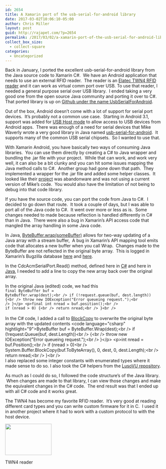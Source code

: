 ```yaml
---
id: 2654
title: A Xamarin port of the usb-serial-for-android library
date: 2017-03-02T10:06:10-05:00
author: Chris Miller
layout: post
guid: http://rajapet.com/?p=2654
permalink: /2017/03/02/a-xamarin-port-of-the-usb-serial-for-android-library/
collect_box_size:
  - collect-square
categories:
  - Uncategorized
---
```

Back in January, I ported the excellent usb-serial-for-android library from the Java source code to Xamarin C#.  We have an Android application that needs to use an external RFID reader.  The reader is an [Elatec TWN4 RFID reader](https://www.elatec-rfid.com/en/products/multi-technology-rfid-reader/housed/hf-lf-nfc-multi-technology/) and it can work as virtual comm port over USB. To use that reader, I needed a general purpose serial over USB library.  I ended taking a very good one from the open source Java community and porting it over to C#. That ported library is up on [Github under the name UsbSerialForAndroid](https://github.com/anotherlab/UsbSerialForAndroid).

Out of the box, Android doesn&#8217;t come with a lot of support for serial port devices.  It&#8217;s probably not a common use case.  Starting in Android 3.1, support was added for [USB Host mode](https://developer.android.com/guide/topics/connectivity/usb/host.html) to allow access to USB devices from Android apps.  There was enough of a need for serial devices that Mike Waverly wrote a very good library in Java named [usb-serial-for-android](https://github.com/mik3y/usb-serial-for-android).  It supports many of the common USB serial chipsets.  So I wanted to use that.

With Xamarin Android, you have basically two ways of consuming Java libraries.  You can use them directly by creating a C# to Java wrapper and bundling the .jar file with your project.  While that can work, and work very well, it can also be a bit clunky and you can hit some issues mapping the Java method calls to C#.  Another group had gone down that path.  They implemented a wrapper for the .jar file and added some helper classes.  It looked like their [project](https://bitbucket.org/lusovu/xamarinusbserial) was abandonware and was not using a current version of Mike&#8217;s code.  You would also have the limitation of not being to debug into that code library.

If you have the source code, you can port the code from Java to C#.  I decided to go down that route.  It took a couple of days, but I was able to port all of the Java code to C#.  It went over more or less as is.  Some changes needed to made because reflection is handled differently in C# than in Java.  There were also a bug in Xamarin&#8217;s API access code that mangled the array handling in some Java code.

In Java, [ByteBuffer.wrap(someBuffer)](https://docs.oracle.com/javase/7/docs/api/java/nio/ByteBuffer.html#wrap(byte[])) allows for two-way updating of a Java array with a stream buffer,  A bug in Xamarin&#8217;s API mapping tool emits code that allocates a new buffer when you call Wrap.  Changes made to the ByteBuffer are not reflected in the original byte array.  This is logged in Xamarin&#8217;s Bugzilla database [here](https://bugzilla.xamarin.com/show_bug.cgi?id=20772) and [here](https://bugzilla.xamarin.com/show_bug.cgi?id=31260).

In the CdcAcmSerialPort.Read() method, defined here in [C#](https://github.com/anotherlab/UsbSerialForAndroid/blob/master/UsbSerialForAndroid/driver/CdcAcmSerialDriver.cs) and here in [Java](https://github.com/anotherlab/UsbSerialForAndroid/blob/master/UsbSerialForAndroid/driver/CdcAcmSerialDriver.cs), I needed to add a line to copy the new array back over the original array.

In the original Java (edited) code, we had this  
<code language="csharp">final ByteBuffer buf = ByteBuffer.wrap(dest);&lt;br />
if (!request.queue(buf, dest.length)) {&lt;br />
throw new IOException("Error queueing request.");&lt;br />
}&lt;/p>
&lt;p>final int nread = buf.position();&lt;br />
if (nread &gt; 0) {&lt;br />
return nread;&lt;br />
}&lt;br />
</code>  
In the C# code, I added a call to [BlockCopy](https://msdn.microsoft.com/en-us/library/system.buffer.blockcopy(v=vs.110).aspx) to overwrite the original byte array with the updated contents  
<code language="csharp" hightlight="9">ByteBuffer buf = ByteBuffer.Wrap(dest);&lt;br />
if (!request.Queue(buf, dest.Length))&lt;br />
{&lt;br />
throw new IOException("Error queueing request.");&lt;br />
}&lt;/p>
&lt;p>int nread = buf.Position();&lt;br />
if (nread &gt; 0)&lt;br />
System.Buffer.BlockCopy(buf.ToByteArray(), 0, dest, 0, dest.Length);&lt;br />
return nread;&lt;br />
}&lt;br />
</code>  
I also replaced some integer constants with enumerated types where it made sense to do so. I also took the C# helpers from the [LusoVU repository](https://bitbucket.org/lusovu/xamarinusbserial).

As much as I could do so, I followed the code structure&#8217;s of the Java library.  When changes are made to that library, I can view those changes and make the equivalent changes in the C# code.  The end result was that I ended up with all C# code and it works great.

The TWN4 has become my favorite RFID reader.  It&#8217;s very good at reading different card types and you can write custom firmware for it in C.  I used it in another project where it had to work with a custom protocol to with the host device.

<div style="width: 160px" class="wp-caption alignnone">
  <a href="https://www.elatec-rfid.com/en/products/multi-technology-rfid-reader/housed/hf-lf-nfc-multi-technology/"><img loading="lazy" class="size-medium" src="https://i1.wp.com/photos.smugmug.com/photos/i-kWhkjqX/0/Th/i-kWhkjqX-Th.png?resize=150%2C101&#038;ssl=1" width="150" height="101" data-recalc-dims="1" /></a>
  
  <p class="wp-caption-text">
    TWN4 reader
  </p>
</div>